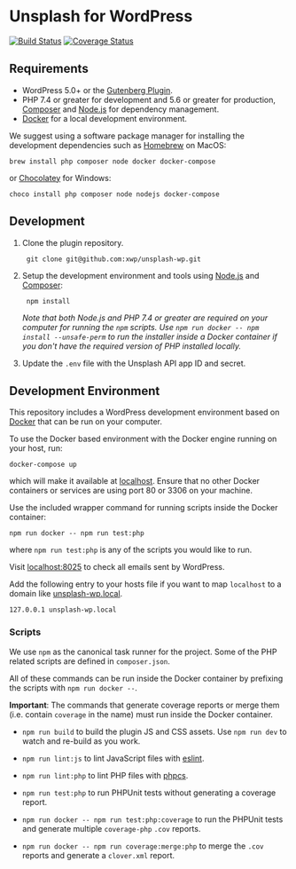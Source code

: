 # Unsplash for WordPress

[![Build Status](https://travis-ci.com/xwp/unsplash-wp.svg?token=DzyA3Sey2BLS5sL6HDJq&branch=develop)](https://travis-ci.com/xwp/unsplash-wp)
[![Coverage Status](https://coveralls.io/repos/github/xwp/unsplash-wp/badge.svg?branch=develop&t=mLvdmf)](https://coveralls.io/github/xwp/unsplash-wp?branch=develop)

## Requirements

- WordPress 5.0+ or the [Gutenberg Plugin](https://wordpress.org/plugins/gutenberg/).
- PHP 7.4 or greater for development and 5.6 or greater for production, [Composer](https://getcomposer.org) and [Node.js](https://nodejs.org) for dependency management.
- [Docker](https://docs.docker.com/install/) for a local development environment.

We suggest using a software package manager for installing the development dependencies such as [Homebrew](https://brew.sh) on MacOS:

	brew install php composer node docker docker-compose

or [Chocolatey](https://chocolatey.org) for Windows:

	choco install php composer node nodejs docker-compose

## Development

1. Clone the plugin repository.

		git clone git@github.com:xwp/unsplash-wp.git

2. Setup the development environment and tools using [Node.js](https://nodejs.org) and [Composer](https://getcomposer.org):

		npm install

	_Note that both Node.js and PHP 7.4 or greater are required on your computer for running the `npm` scripts. Use `npm run docker -- npm install --unsafe-perm` to run the installer inside a Docker container if you don't have the required version of PHP installed locally._

3. Update the `.env` file with the Unsplash API app ID and secret.

## Development Environment

This repository includes a WordPress development environment based on [Docker](https://docs.docker.com/install/) that can be run on your computer.

To use the Docker based environment with the Docker engine running on your host, run:

	docker-compose up

which will make it available at [localhost](http://localhost). Ensure that no other Docker containers or services are using port 80 or 3306 on your machine. 

Use the included wrapper command for running scripts inside the Docker container:

	npm run docker -- npm run test:php

where `npm run test:php` is any of the scripts you would like to run.

Visit [localhost:8025](http://localhost:8025) to check all emails sent by WordPress.

Add the following entry to your hosts file if you want to map `localhost` to a domain like [unsplash-wp.local](http://unsplash-wp.local).

	127.0.0.1 unsplash-wp.local

### Scripts

We use `npm` as the canonical task runner for the project. Some of the PHP related scripts are defined in `composer.json`.

All of these commands can be run inside the Docker container by prefixing the scripts with `npm run docker --`.

**Important**: The commands that generate coverage reports or merge them (i.e. contain `coverage` in the name) must run inside the Docker container.

- `npm run build` to build the plugin JS and CSS assets. Use `npm run dev` to watch and re-build as you work.

- `npm run lint:js` to lint JavaScript files with [eslint](https://eslint.org/).

- `npm run lint:php` to lint PHP files with [phpcs](https://github.com/squizlabs/PHP_CodeSniffer).

- `npm run test:php` to run PHPUnit tests without generating a coverage report.

- `npm run docker -- npm run test:php:coverage` to run the PHPUnit tests and generate multiple `coverage-php` `.cov` reports.

- `npm run docker -- npm run coverage:merge:php` to merge the `.cov` reports and generate a `clover.xml` report.
